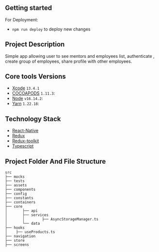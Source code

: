 ## Getting started


For Deployment:
- `npm run deploy` to deploy new changes 

## Project Description
Simple  app  allowing user to see mentors and employees list, authenticate , create group of employees, share profile with other employees.
## Core tools Versions
* [Xcode](https://developer.apple.com/xcode/) `13.4.1 `
* [COCOAPODS](https://reactnative.dev/) `1.11.3`: 
* [Node](https://reactnative.dev/) `v16.14.2`: 
* [Yarn](https://reactnative.dev/) `1.22.18`: 

    
## Technology Stack
* [React-Native](https://reactnative.dev/)
* [Redux](https://react-redux.js.org/introduction/getting-started)
* [Redux-toolkit](https://redux-toolkit.js.org/introduction/getting-started)
* [Typescript](https://www.typescriptlang.org/)

## Project Folder And File Structure
```
src
├── mocks
├── tests
├── assets
├── components                                     
├── config
├── constants
├── containers
├── core
│       ├── api
│       ├── services
│       │        ├── AsyncStorageManager.ts
│       └── data
├── hooks
│    ├── useProducts.ts
├── navigation
├── store        
├── screens

```

